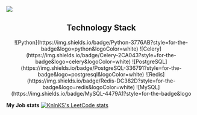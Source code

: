 <p align="center">
 
</p align="center">
<img src="https://github.com/leabrun/leabrun/images/header.png" />

<h2 align="center">Technology Stack</h2>

<p align="center">
![Python](https://img.shields.io/badge/Python-3776AB?style=for-the-badge&logo=python&logoColor=white)
![Celery](https://img.shields.io/badge/Celery-2CA043?style=for-the-badge&logo=celery&logoColor=white)
![PostgreSQL](https://img.shields.io/badge/PostgreSQL-336791?style=for-the-badge&logo=postgresql&logoColor=white)
![Redis](https://img.shields.io/badge/Redis-DC382D?style=for-the-badge&logo=redis&logoColor=white)
![MySQL](https://img.shields.io/badge/MySQL-4479A1?style=for-the-badge&logo
</p>


<b>My Job stats</b>
[![KnlnKS's LeetCode stats](https://leetcode-stats-six.vercel.app/api?username=leabrun&theme=dark)](https://github.com/KnlnKS/leetcode-stats)
